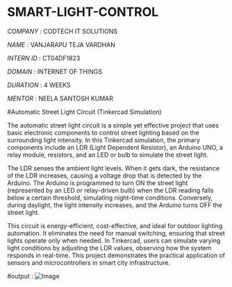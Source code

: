 # SMART-LIGHT-CONTROL

*COMPANY* : CODTECH IT SOLUTIONS

*NAME* : VANJARAPU TEJA VARDHAN

*INTERN ID* : CT04DF1823

*DOMAIN* : INTERNET OF THINGS

*DURATION* : 4 WEEKS

 *MENTOR* : NEELA SANTOSH KUMAR
 
 #Automatic Street Light Circuit (Tinkercad Simulation)

The automatic street light circuit is a simple yet effective project that uses basic electronic components to control street lighting based on the surrounding light intensity. In this Tinkercad simulation, the primary components include an LDR (Light Dependent Resistor), an Arduino UNO, a relay module, resistors, and an LED or bulb to simulate the street light.

The LDR senses the ambient light levels. When it gets dark, the resistance of the LDR increases, causing a voltage drop that is detected by the Arduino. The Arduino is programmed to turn ON the street light (represented by an LED or relay-driven bulb) when the LDR reading falls below a certain threshold, simulating night-time conditions. Conversely, during daylight, the light intensity increases, and the Arduino turns OFF the street light.

This circuit is energy-efficient, cost-effective, and ideal for outdoor lighting automation. It eliminates the need for manual switching, ensuring that street lights operate only when needed. In Tinkercad, users can simulate varying light conditions by adjusting the LDR values, observing how the system responds in real-time. This project demonstrates the practical application of sensors and microcontrollers in smart city infrastructure.

#output : ![Image](https://github.com/user-attachments/assets/069ddb4e-d91e-43de-937c-313720dda657)


